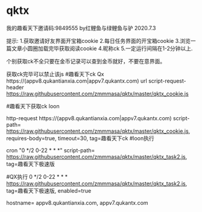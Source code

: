 # qktx
我的趣看天下邀请码:9849555
by红鲤鱼与绿鲤鱼与驴 2020.7.3

提示:
1.获取邀请好友界面开宝箱cookie
2.每日任务界面的开宝箱cookie
3.浏览一篇文章小圆圈加载完毕获取阅读cookie
4.昵称ck
5.一定运行间隔在1-2分钟以上.

个别获取ck不全只要在金币记录可以查到金币就好，不要在意界面。

获取ck完毕可以禁止该js
#趣看天下ck Qx
https:\/\/(appv8\.qukantianxia\.com|appv7\.qukantx\.com) url script-request-header https://raw.githubusercontent.com/zmmmasa/qktx/master/qktx_cookie.js

#趣看天下获取ck loon

http-request https:\/\/(appv8\.qukantianxia\.com|appv7\.qukantx\.com) script-path= https://raw.githubusercontent.com/zmmmasa/qktx/master/qktx_cookie.js, requires-body=true, timeout=30, tag=趣看天下ck
#loon执行

cron "0 */2 0-22 * * *" script-path= https://raw.githubusercontent.com/zmmmasa/qktx/master/qktx_task2.js, tag=趣看天下极速版

#QX执行
0 */2 0-22 * * * https://raw.githubusercontent.com/zmmmasa/qktx/master/qktx_task2.js, tag=趣看天下极速版, enabled=true

hostname= appv8.qukantianxia.com, appv7.qukantx.com
